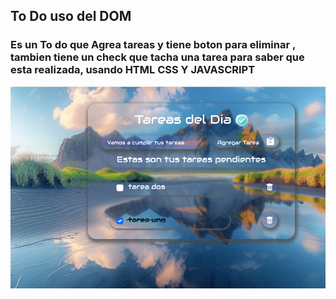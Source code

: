 ## To Do uso del DOM
### Es un To do que  Agrea tareas y tiene boton para eliminar , tambien tiene un check que tacha una tarea para saber que esta realizada, usando HTML CSS Y JAVASCRIPT 
![alt text](./img/image.png)
